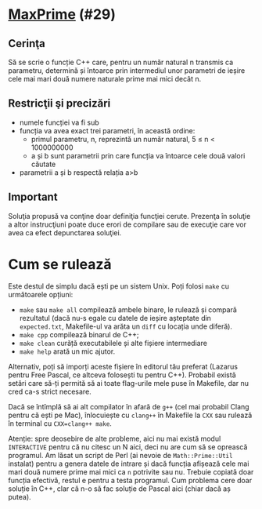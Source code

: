# [MaxPrime](https://www.pbinfo.ro/probleme/29) (#29)
## Cerinţa
Să se scrie o funcție C++ care, pentru un număr natural n transmis ca parametru,
determină și întoarce prin intermediul unor parametri de ieșire cele mai mari
două numere naturale prime mai mici decât n.

## Restricţii şi precizări
- numele funcției va fi sub
- funcția va avea exact trei parametri, în această ordine:
  - primul parametru, n, reprezintă un număr natural, 5 ≤ n < 1000000000
  - a și b sunt parametrii prin care funcția va întoarce cele două valori căutate
- parametrii a și b respectă relația a>b

## Important

Soluţia propusă va conţine doar definiţia funcţiei cerute. Prezenţa în soluţie a
altor instrucţiuni poate duce erori de compilare sau de execuţie care vor avea
ca efect depunctarea soluţiei.

# Cum se rulează
Este destul de simplu dacă ești pe un sistem Unix. Poți folosi `make` cu
următoarele opțiuni:
- `make` sau `make all` compilează ambele binare, le rulează și compară
  rezultatul (dacă nu-s egale cu datele de ieșire așteptate din `expected.txt`,
  Makefile-ul va arăta un `diff` cu locația unde diferă).
- `make cpp` compilează binarul de C++;
- `make clean` curăță executabilele și alte fișiere intermediare
- `make help` arată un mic ajutor.

Alternativ, poți să imporți aceste fișiere în editorul tău preferat (Lazarus
pentru Free Pascal, ce altceva folosești tu pentru C++). Probabil există setări
care să-ți permită să ai toate flag-urile mele puse în Makefile, dar nu cred
ca-s strict necesare.

Dacă se întîmplă să ai alt compilator în afară de `g++` (cel mai probabil Clang
pentru că ești pe Mac), înlocuiește cu `clang++` în Makefile la `CXX` sau
rulează în terminal cu `CXX=clang++ make`.

Atenție: spre deosebire de alte probleme, aici nu mai există modul `INTERACTIVE`
pentru că nu citesc un N aici, deci nu are cum să se oprească programul. Am
lăsat un script de Perl (ai nevoie de `Math::Prime::Util` instalat) pentru a
genera datele de intrare și dacă funcția afișează cele mai mari două numere
prime mai mici ca `n` potrivite sau nu. Trebuie copiată doar funcția efectivă,
restul e pentru a testa programul. Cum problema cere doar soluție în C++, clar
că n-o să fac soluție de Pascal aici (chiar dacă aș putea).